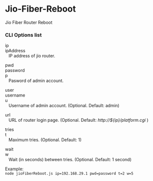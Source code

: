 # Jio-Fiber-Reboot
Jio Fiber Router Reboot

### CLI Options list

ip  
ipAddress  
&nbsp;&nbsp;&nbsp;IP address of jio router.

pwd  
password  
p  
&nbsp;&nbsp;&nbsp;Pasword of admin account.

user  
username  
u  
&nbsp;&nbsp;&nbsp;Username of admin account. (Optional. Default: admin)

url  
&nbsp;&nbsp;&nbsp;URL of router login page. (Optional. Default: _http://${ip}/platform.cgi_ )

tries  
t  
&nbsp;&nbsp;&nbsp;Maximum tries. (Optional. Default: 1)

wait  
w  
&nbsp;&nbsp;&nbsp;Wait (in seconds) between tries. (Optional. Default: 1 second)

Example:  
`node jioFiberReboot.js ip=192.168.29.1 pwd=password t=2 w=5`
